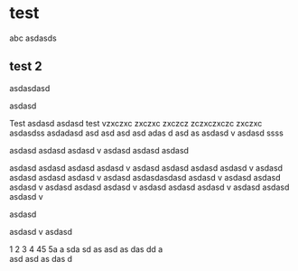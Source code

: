 # test
abc
asdasds

## test 2
asdasdasd

asdasd

Test
asdasd
asdasd
test
vzxczxc
zxczxc
zxczcz
zczxczxczc
zxczxc
asdasdss
asdadasd
asd
asd
asd
asd
adas
d
asd
as
asdasd
v
asdasd
ssss

asdasd
asdasd
asdasd
v
asdasd
asdasd
asdasd

asdasd
asdasd
asdasd
asdasd
v
asdasd
asdasd
asdasd
asdasd
v
asdasd
asdasd
asdasd
asdasd
v
asdasd
asdasdasdasd
asdasd
v
asdasd
asdasd
asdasd
v
asdasd
asdasd
asdasd
v
asdasd
asdasd
asdasd
v
asdasd
asdasd
asdasd
v

asdasd

asdasd
v
asdasd

1
2
3
4
45
5a
a
sda
sd
as
asd
as
das
dd
a\
asd
asd
as
das
d
